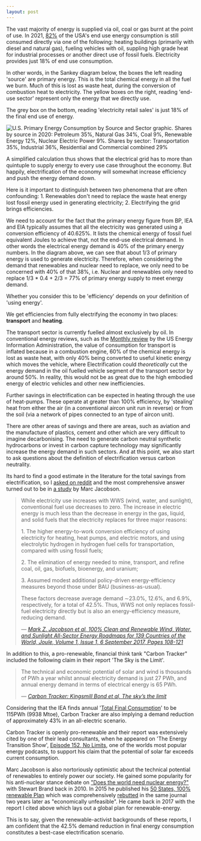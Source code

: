 ```yaml
---
layout: post
---
```


The vast majority of energy is supplied via oil, coal or gas burnt at the point of use. In 2021, [82%](https://www.eia.gov/energyexplained/us-energy-facts/) of the USA's end use energy consumption is still consumed directly via one of the following: heating buildings (primarily with diesel and natural gas), fueling vehicles with oil, suppling high grade heat for industrial processes or another direct use of fossil fuels. Electricity provides just 18% of end use consumption.

In other words, in the Sankey diagram below, the boxes the left reading 'source' are primary energy. This is the total chemical energy in all the fuel we burn. Much of this is lost as waste heat, during the conversion of combustion heat to electricity. The yellow boxes on the right, reading 'end-use sector' represent only the energy that we directly use.

The grey box on the bottom, reading 'electricity retail sales' is just 18% of the final end use of energy.

![U.S. Primary Energy Consumption by Source and Sector graphic. Shares by source in 2020: Petroleum 35%, Natural Gas 34%, Coal 9%, Renewable Energy 12%, Nuclear Electric Power 9%. Shares by sector: Transportation 35%, Industrial 36%, Residential and Commercial combined 29%](https://www.eia.gov/energyexplained/us-energy-facts/images/consumption-by-source-and-sector.png)


A simplified calculation thus shows that the electrical grid has to more than quintuple to supply energy to every use case throughout the economy. But happily, electrification of the economy will somewhat increase efficiency and push the energy demand down. 

Here is it important to distinguish between two phenomena that are often confounding: 
	1. Renewables don't need to replace the waste heat energy lost fossil energy used in generating electricity;
	2. Electrifying the grid brings efficiencies.

We need to account for the fact that the primary energy figure from BP, IEA and EIA typically assumes that all the electricity was generated using a conversion efficiency of 40.625%. It lists the chemical energy of fossil fuel equivalent Joules to achieve that, not the end-use electrical demand. In other words the electrical energy demand is 40% of the primary energy numbers. In the diagram above, we can see that about 1/3 of primary energy is used to generate electricity. Therefore, when considering the demand that renewables and nuclear need to replace, we only need to be concerned with 40% of that 38%, i.e. Nuclear and renewables only need to replace 1/3 * 0.4 + 2/3 = 77% of primary energy supply to meet energy demand.

Whether you consider this to be 'efficiency' depends on your definition of 'using energy'. 

We get efficiencies from fully electrifying the economy in two places: **transport** and **heating**. 

The transport sector is currently fuelled almost exclusively by oil. In conventional energy reviews, such as the [Monthly review](https://www.eia.gov/totalenergy/data/monthly/) by the US Energy Information Administration, the value of consumption for transport is inflated because in a combustion engine, 60% of the chemical energy is lost as waste heat, with only 40% being converted to useful kinetic energy which moves the vehicle, where Electrification could *theoretically* cut the energy demand in the oil fuelled vehicle segment of the transport sector by around 50%. In reality, this would not be as great due to the high embodied energy of electric vehicles and other new inefficiencies.

Further savings in electrification can be expected in heating through the use of heat-pumps. These operate at greater than 100% efficiency, by 'stealing' heat from either the air (in a conventional aircon unit run in reverse) or from the soil (via a network of pipes connected to an type of aircon unit).

There are other areas of savings and there are areas, such as aviation and the manufacture of plastics, cement and other which are very difficult to imagine decarbonising. The need to generate carbon neutral synthetic hydrocarbons or invest in carbon capture technology may significantly increase the energy demand in such sectors. And at this point, we also start to ask questions about the definition of electrification versus carbon neutrality.

Its hard to find a good estimate in the literature for the total savings from electrification, so I [asked on reddit](https://www.reddit.com/r/energy/comments/p9avht/what_would_world_energy_demand_be_if_it_were_all/) and the most comprehensive answer turned out to be in [a study](https://www.sciencedirect.com/science/article/pii/S2542435117300120#sec2.4) by Marc Jacobson.

> While electricity use increases with WWS (wind, water, and sunlight), conventional fuel use decreases to zero. The increase in electric energy is much less than the decrease in energy in the gas, liquid, and solid fuels that the electricity replaces for three major reasons:
> 
> 1\. The higher energy-to-work conversion efficiency of using electricity for heating, heat pumps, and electric motors, and using electrolytic hydrogen in hydrogen fuel cells for transportation, compared with using fossil fuels;
> 
> 2\. The elimination of energy needed to mine, transport, and refine coal, oil, gas, biofuels, bioenergy, and uranium;
> 
> 3\. Assumed modest additional policy-driven energy-efficiency measures beyond those under BAU (business-as-usual).
> 
> These factors decrease average demand ∼23.0%, 12.6%, and 6.9%, respectively, for a total of 42.5%. Thus, WWS not only replaces fossil-fuel electricity directly but is also an energy-efficiency measure, reducing demand.
> 
> ― [_Mark Z. Jacobson et al, 100% Clean and Renewable Wind, Water, and Sunlight All-Sector Energy Roadmaps for 139 Countries of the World, Joule, Volume 1, Issue 1, 6 September 2017, Pages 108-121_ ](https://doi.org/10.1016/j.joule.2017.07.005)

In addition to this, a pro-renewable, financial think tank "Carbon Tracker" included the following claim in their report 'The Sky is the Limit'.

> The technical and economic potential of solar and wind is thousands of PWh a year whilst annual electricity demand is just 27 PWh, and annual energy demand in terms of electrical energy is 65 PWh.
> 
> ― [_Carbon Tracker: Kingsmill Bond et al, The sky’s the limit_](https://carbontracker.org/reports/the-skys-the-limit-solar-wind)

Considering that the IEA finds annual '[Total Final Consumption](https://www.iea.org/reports/key-world-energy-statistics-2020/final-consumption)' to be 115PWh (9938 Mtoe), Carbon Tracker are also implying a demand reduction of approximately 43% in an all-electric scenario.

Carbon Tracker is openly pro-renewable and their report was extensively cited by one of their lead consultants, when he appeared on 'The Energy Transition Show', [Episode 152, No Limits](https://xenetwork.org/ets/episodes/episode-152-no-limits/), one of the worlds most popular energy podcasts, to support his claim that the potential of solar far exceeds current consumption.

Marc Jacobson is also nortoriously optimistic about the technical potential of renewables to entirely power our society. He gained some popularity for his anti-nuclear stance debate on ["Does the world need nuclear energy?"](https://youtu.be/UK8ccWSZkic) with Stewart Brand back in 2010\. In 2015 he published his [50 States, 100% renewable Plan](https://www.pnas.org/content/pnas/112/49/15060.full.pdf?with-ds=yes) which was comprehensively [rebutted](https://m.pnas.org/content/pnas/114/26/6722.full.pdf) in the same journal two years later as "economically unfeasible". He came back in 2017 with the report I cited above which lays out a global plan for renewable-energy.

This is to say, given the renewable-activist backgrounds of these reports, I am confident that the 42.5% demand reduction in final energy consumption constitutes a best-case electrification scenario.
